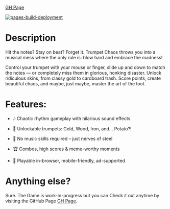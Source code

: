 [GH Page](https://braucheeinpsychologe.github.io/Trumpet-Chaos-Blow-it-like-nobody-s-listening-/)

[![pages-build-deployment](https://github.com/BraucheeinPsychologe/Trumpet-Chaos-Blow-it-like-nobody-s-listening-/actions/workflows/pages/pages-build-deployment/badge.svg?branch=main)](https://github.com/BraucheeinPsychologe/Trumpet-Chaos-Blow-it-like-nobody-s-listening-/actions/workflows/pages/pages-build-deployment)
# Description
Hit the notes? Stay on beat? Forget it.
Trumpet Chaos throws you into a musical mess where the only rule is: blow hard and embrace the madness!

Control your trumpet with your mouse or finger, slide up and down to match the notes — or completely miss them in glorious, honking disaster.
Unlock ridiculous skins, from classy gold to cardboard trash. Score points, create beautiful chaos, and maybe, just maybe, master the art of the toot.

# Features:

- 🎶 Chaotic rhythm gameplay with hilarious sound effects

- 🎺 Unlockable trumpets: Gold, Wood, Iron, and… Potato?!

- 🤪 No music skills required – just nerves of steel

- 🏆 Combos, high scores & meme-worthy moments

- 📱 Playable in-browser, mobile-friendly, ad-supported

# Anything else?
Sure. The Game is work-in-progress but you can Check it out anytime by visiting the GitHub Page [GH Page](https://braucheeinpsychologe.github.io/Trumpet-Chaos-Blow-it-like-nobody-s-listening-/).
